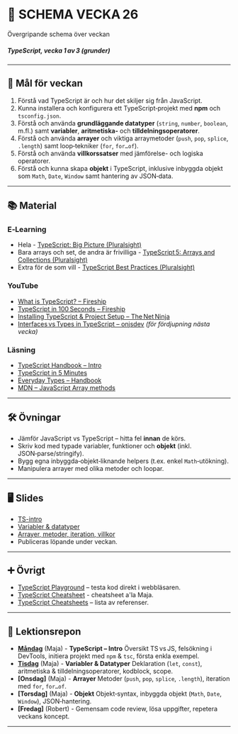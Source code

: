 # 📅 SCHEMA VECKA 26  

Övergripande schema över veckan  

##### TypeScript, vecka 1 av 3 (grunder)

---

## 🎯 Mål för veckan  
1. Förstå vad TypeScript är och hur det skiljer sig från JavaScript.  
2. Kunna installera och konfigurera ett TypeScript‑projekt med **npm** och `tsconfig.json`.  
3. Förstå och använda **grundläggande datatyper** (`string`, `number`, `boolean`, m.fl.) samt **variabler**, **aritmetiska‑** och **tilldelningsoperatorer**.  
4. Förstå och använda **arrayer** och viktiga arraymetoder (`push`, `pop`, `splice`, `.length`) samt loop‑tekniker (`for`, `for…of`).
5. Förstå och använda **villkorssatser** med jämförelse- och logiska operatorer.
6. Förstå och kunna skapa **objekt** i TypeScript, inklusive inbyggda objekt som `Math`, `Date`, `Window` samt hantering av JSON‑data. 

---

## 📚 Material  

### E‑Learning  
* Hela - [TypeScript: Big Picture (Pluralsight)](https://app.pluralsight.com/library/courses/typescript-big-picture/table-of-contents)  
* Bara arrays och set, de andra är frivilliga - [TypeScript 5: Arrays and Collections (Pluralsight)](https://app.pluralsight.com/library/courses/typescript-5-arrays-collections/table-of-contents)
* Extra för de som vill - [TypeScript Best Practices (Pluralsight)](https://app.pluralsight.com/library/courses/typescript-best-practices/table-of-contents)  

### YouTube  
* [What is TypeScript? – Fireship](https://www.youtube.com/watch?v=BwuLxPH8IDs)  
* [TypeScript in 100 Seconds – Fireship](https://www.youtube.com/watch?v=BCg4U1FzODs)  
* [Installing TypeScript & Project Setup – The Net Ninja](https://www.youtube.com/watch?v=ahCwqrYpIuM)  
* [Interfaces vs Types in TypeScript – onjsdev](https://www.youtube.com/watch?v=BTBftM7D9v8) _(för fördjupning nästa vecka)_  

### Läsning  
* [TypeScript Handbook – Intro](https://www.typescriptlang.org/docs/handbook/intro.html)  
* [TypeScript in 5 Minutes](https://www.typescriptlang.org/docs/handbook/typescript-in-5-minutes.html)  
* [Everyday Types – Handbook](https://www.typescriptlang.org/docs/handbook/2/everyday-types.html)  
* [MDN – JavaScript Array methods](https://developer.mozilla.org/en-US/docs/Web/JavaScript/Reference/Global_Objects/Array)  

---

## 🛠️ Övningar  
* Jämför JavaScript vs TypeScript – hitta fel **innan** de körs.  
* Skriv kod med typade variabler, funktioner och **objekt** (inkl. JSON‑parse/stringify).  
* Bygg egna inbyggda‑objekt‑liknande helpers (t.ex. enkel `Math`‑utökning).  
* Manipulera arrayer med olika metoder och loopar.  

---

## 🖥️ Slides
* [TS-intro](https://docs.google.com/presentation/d/1q19qNw7dsSIs506-OBViTdxLee_yPFE0WlrHWZ6GjpY/edit?usp=sharing)
* [Variabler & datatyper](https://docs.google.com/presentation/d/1Gevii1EX2RGXQRl4zuqGrXsWC2XLhMNClMdIaM7VzC0/edit?usp=sharing)
* [Arrayer, metoder, iteration, villkor](https://docs.google.com/presentation/d/1U0oQK8KYGttXMIVekJoEueJpwwmpqF6cCh4CDz2e73s/edit?usp=sharing)
* Publiceras löpande under veckan.

---

## ➕ Övrigt
* [TypeScript Playground](https://www.typescriptlang.org/play) – testa kod direkt i webbläsaren.
* [TypeScript Cheatsheet](https://github.com/Lexicon-frontend-2025/typescript-cheatsheet/blob/main/README.md) - cheatsheet a'la Maja.
* [TypeScript Cheatsheets](https://github.com/typescript-cheatsheets) – lista av referenser.

---

## 📑 Lektionsrepon  

* **[Måndag](https://github.com/Lexicon-frontend-2025/lektion-23-juni)** (Maja) - **TypeScript – Intro** Översikt TS vs JS, felsökning i DevTools, initiera projekt med `npm` & `tsc`, första enkla exempel.
* **[Tisdag](https://github.com/Lexicon-frontend-2025/lektion-24-jun)** (Maja) - **Variabler & Datatyper** Deklaration (`let`, `const`), aritmetiska & tilldelningsoperatorer, kodblock, scope. 
* **[Onsdag]** (Maja) - **Arrayer** Metoder (`push`, `pop`, `splice`, `.length`), iteration med `for`, `for…of`. 
* **[Torsdag]** (Maja) - **Objekt** Objekt‑syntax, inbyggda objekt (`Math`, `Date`, `Window`), JSON‑hantering. 
* **[Fredag]** (Robert) - Gemensam code review, lösa uppgifter, repetera veckans koncept. 

---
